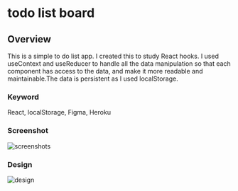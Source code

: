 # todo list board

## Overview

This is a simple to do list app. I created this to study React hooks. I used useContext and useReducer to handle all the data manipulation so that each component has access to the data, and make it more readable and maintainable.The data is persistent as I used localStorage.

### Keyword

React, localStorage, Figma, Heroku

### Screenshot

![screenshots](https://user-images.githubusercontent.com/69213242/140429382-45579777-e0f9-4a4c-afbb-ced64176a0e6.png)

### Design

![design](https://user-images.githubusercontent.com/69213242/140429464-c4e81acb-b5b1-4db7-a689-69f5ee87be74.png)
